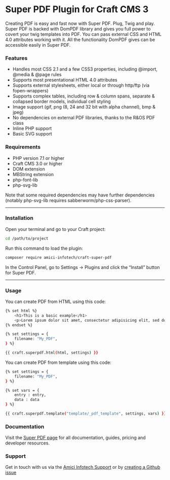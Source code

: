 # Super PDF Plugin for Craft CMS 3

Creating PDF is easy and fast now with Super PDF. Plug, Twig and play. Super PDF is backed with DomPDF library and gives you full power to covert your twig templates into PDF. You can pass external CSS and HTML 4.0 attributes working with it. All the functionality DomPDF gives can be accessible easily in Super PDF.

### Features
 * Handles most CSS 2.1 and a few CSS3 properties, including @import, @media &
   @page rules
 * Supports most presentational HTML 4.0 attributes
 * Supports external stylesheets, either local or through http/ftp (via
   fopen-wrappers)
 * Supports complex tables, including row & column spans, separate & collapsed
   border models, individual cell styling
 * Image support (gif, png (8, 24 and 32 bit with alpha channel), bmp & jpeg)
 * No dependencies on external PDF libraries, thanks to the R&OS PDF class
 * Inline PHP support
 * Basic SVG support

### Requirements
 * PHP version 7.1 or higher
 * Craft CMS 3.0 or higher
 * DOM extension
 * MBString extension
 * php-font-lib
 * php-svg-lib

Note that some required dependencies may have further dependencies (notably php-svg-lib requires sabberworm/php-css-parser).

---
### Installation
Open your terminal and go to your Craft project:

```bash
cd /path/to/project
```
Run this command to load the plugin:

```bash
composer require amici-infotech/craft-super-pdf
```

In the Control Panel, go to Settings → Plugins and click the “Install” button for Super PDF.

---
### Usage
You can create PDF from HTML using this code:
```bash
{% set html %}
    <h1>This is a basic example</h1>
    <p>Lorem ipsum dolor sit amet, consectetur adipisicing elit, sed do eiusmod.</p>
{% endset %}

{% set settings = {
    filename: "My_PDF",
} %}

{{ craft.superpdf.html(html, settings) }}
```

You can create PDF from template using this code:
```bash
{% set settings = {
    filename: "My_PDF",
} %}

{% set vars = {
    entry : entry,
    data : data
} %}

{{ craft.superpdf.template("template/_pdf_template", settings, vars) }}
```
### Documentation
Visit the [Super PDF page](https://docs.amiciinfotech.com/craft/super-pdf) for all documentation, guides, pricing and developer resources.

### Support
Get in touch with us via the [Amici Infotech Support](https://amiciinfotech.com/contact) or by [creating a Github issue](https://github.com/amici-infotech/craft-super-pdf/issues)
